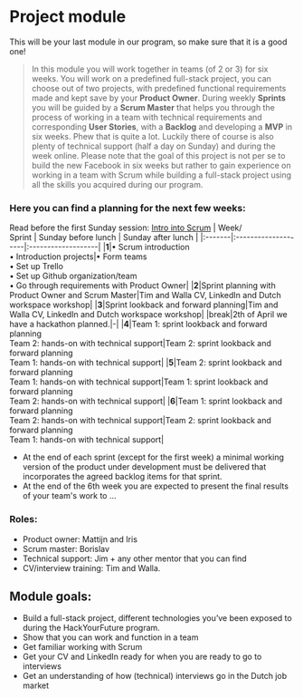 # Project module

This will be your last module in our program, so make sure that it is a good one!

>In this module you will work together in teams (of 2 or 3) for six weeks. You will work on a predefined full-stack project, you can choose out of two projects, with predefined functional requirements made and kept save by your **Product Owner**. During weekly **Sprints** you will be guided by a **Scrum Master** that helps you through the process of working in a team with technical requirements and corresponding **User Stories**, with a **Backlog** and developing a **MVP** in six weeks. Phew that is quite a lot. Luckily there of course is also plenty of technical support (half a day on Sunday) and during the week online. Please note that the goal of this project is not per se to build the new Facebook in six weeks but rather to gain experience on working in a team with Scrum while building a full-stack project using all the skills you acquired during our program.

### Here you can find a planning for the next few weeks:

Read before the first Sunday session: [Intro into Scrum](https://github.com/HackYourFuture/Project/tree/master/Week0)
| Week/<br>Sprint | Sunday before lunch | Sunday after lunch |
|:-------|:--------------------|:-------------------|
|**1**|• Scrum introduction<br>• Introduction projects|• Form teams<br>• Set up Trello<br>• Set up Github organization/team<br>• Go through requirements with Product Owner|
|**2**|Sprint planning with Product Owner and Scrum Master|Tim and Walla CV, LinkedIn and Dutch workspace workshop|
|**3**|Sprint lookback and forward planning|Tim and Walla CV, LinkedIn and Dutch workspace workshop|
|break|2th of April we have a hackathon planned.|-|
|**4**|Team 1: sprint lookback and forward planning<br>Team 2: hands-on with technical support|Team 2: sprint lookback and forward planning<br>Team 1: hands-on with technical support|
|**5**|Team 2: sprint lookback and forward planning<br>Team 1: hands-on with technical support|Team 1: sprint lookback and forward planning<br>Team 2: hands-on with technical support|
|**6**|Team 1: sprint lookback and forward planning<br>Team 2: hands-on with technical support|Team 2: sprint lookback and forward planning<br>Team 1: hands-on with technical support|
- At the end of each sprint (except for the first week) a minimal working version of the product under development must be delivered that incorporates the agreed backlog items for that sprint.
- At the end of the 6th week you are expected to present the final results of your team's work to ...

### Roles:
- Product owner: Mattijn and Iris
- Scrum master: Borislav 
- Technical support: Jim + any other mentor that you can find
- CV/interview training: Tim and Walla.

## Module goals:
- Build a full-stack project, different technologies you’ve been exposed to during the HackYourFuture program.
- Show that you can work and function in a team
- Get familiar working with Scrum
- Get your CV and LinkedIn ready for when you are ready to go to interviews
- Get an understanding of how (technical) interviews go in the Dutch job market


